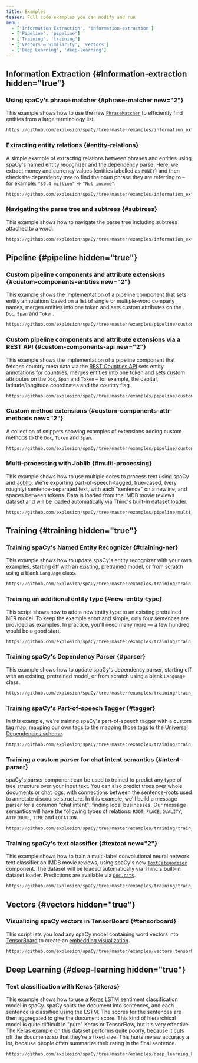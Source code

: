 ```yaml
---
title: Examples
teaser: Full code examples you can modify and run
menu:
  - ['Information Extraction', 'information-extraction']
  - ['Pipeline', 'pipeline']
  - ['Training', 'training']
  - ['Vectors & Similarity', 'vectors']
  - ['Deep Learning', 'deep-learning']
---
```


## Information Extraction {#information-extraction hidden="true"}

### Using spaCy's phrase matcher {#phrase-matcher new="2"}

This example shows how to use the new [`PhraseMatcher`](/api/phrasematcher) to
efficiently find entities from a large terminology list.

```python
https://github.com/explosion/spaCy/tree/master/examples/information_extraction/phrase_matcher.py
```

### Extracting entity relations {#entity-relations}

A simple example of extracting relations between phrases and entities using
spaCy's named entity recognizer and the dependency parse. Here, we extract money
and currency values (entities labelled as `MONEY`) and then check the dependency
tree to find the noun phrase they are referring to – for example:
`"$9.4 million"` → `"Net income"`.

```python
https://github.com/explosion/spaCy/tree/master/examples/information_extraction/entity_relations.py
```

### Navigating the parse tree and subtrees {#subtrees}

This example shows how to navigate the parse tree including subtrees attached to
a word.

```python
https://github.com/explosion/spaCy/tree/master/examples/information_extraction/parse_subtrees.py
```

## Pipeline {#pipeline hidden="true"}

### Custom pipeline components and attribute extensions {#custom-components-entities new="2"}

This example shows the implementation of a pipeline component that sets entity
annotations based on a list of single or multiple-word company names, merges
entities into one token and sets custom attributes on the `Doc`, `Span` and
`Token`.

```python
https://github.com/explosion/spaCy/tree/master/examples/pipeline/custom_component_entities.py
```

### Custom pipeline components and attribute extensions via a REST API {#custom-components-api new="2"}

This example shows the implementation of a pipeline component that fetches
country meta data via the [REST Countries API](https://restcountries.eu) sets
entity annotations for countries, merges entities into one token and sets custom
attributes on the `Doc`, `Span` and `Token` – for example, the capital,
latitude/longitude coordinates and the country flag.

```python
https://github.com/explosion/spaCy/tree/master/examples/pipeline/custom_component_countries_api.py
```

### Custom method extensions {#custom-components-attr-methods new="2"}

A collection of snippets showing examples of extensions adding custom methods to
the `Doc`, `Token` and `Span`.

```python
https://github.com/explosion/spaCy/tree/master/examples/pipeline/custom_attr_methods.py
```

### Multi-processing with Joblib {#multi-processing}

This example shows how to use multiple cores to process text using spaCy and
[Joblib](https://joblib.readthedocs.io/en/latest/). We're exporting
part-of-speech-tagged, true-cased, (very roughly) sentence-separated text, with
each "sentence" on a newline, and spaces between tokens. Data is loaded from the
IMDB movie reviews dataset and will be loaded automatically via Thinc's built-in
dataset loader.

```python
https://github.com/explosion/spaCy/tree/master/examples/pipeline/multi_processing.py
```

## Training {#training hidden="true"}

### Training spaCy's Named Entity Recognizer {#training-ner}

This example shows how to update spaCy's entity recognizer with your own
examples, starting off with an existing, pretrained model, or from scratch
using a blank `Language` class.

```python
https://github.com/explosion/spaCy/tree/master/examples/training/train_ner.py
```

### Training an additional entity type {#new-entity-type}

This script shows how to add a new entity type to an existing pretrained NER
model. To keep the example short and simple, only four sentences are provided as
examples. In practice, you'll need many more — a few hundred would be a good
start.

```python
https://github.com/explosion/spaCy/tree/master/examples/training/train_new_entity_type.py
```

### Training spaCy's Dependency Parser {#parser}

This example shows how to update spaCy's dependency parser, starting off with an
existing, pretrained model, or from scratch using a blank `Language` class.

```python
https://github.com/explosion/spaCy/tree/master/examples/training/train_parser.py
```

### Training spaCy's Part-of-speech Tagger {#tagger}

In this example, we're training spaCy's part-of-speech tagger with a custom tag
map, mapping our own tags to the mapping those tags to the
[Universal Dependencies scheme](http://universaldependencies.github.io/docs/u/pos/index.html).

```python
https://github.com/explosion/spaCy/tree/master/examples/training/train_tagger.py
```

### Training a custom parser for chat intent semantics {#intent-parser}

spaCy's parser component can be used to trained to predict any type of tree
structure over your input text. You can also predict trees over whole documents
or chat logs, with connections between the sentence-roots used to annotate
discourse structure. In this example, we'll build a message parser for a common
"chat intent": finding local businesses. Our message semantics will have the
following types of relations: `ROOT`, `PLACE`, `QUALITY`, `ATTRIBUTE`, `TIME`
and `LOCATION`.

```python
https://github.com/explosion/spaCy/tree/master/examples/training/train_intent_parser.py
```

### Training spaCy's text classifier {#textcat new="2"}

This example shows how to train a multi-label convolutional neural network text
classifier on IMDB movie reviews, using spaCy's new
[`TextCategorizer`](/api/textcategorizer) component. The dataset will be loaded
automatically via Thinc's built-in dataset loader. Predictions are available via
[`Doc.cats`](/api/doc#attributes).

```python
https://github.com/explosion/spaCy/tree/master/examples/training/train_textcat.py
```

## Vectors {#vectors hidden="true"}

### Visualizing spaCy vectors in TensorBoard {#tensorboard}

This script lets you load any spaCy model containing word vectors into
[TensorBoard](https://projector.tensorflow.org/) to create an
[embedding visualization](https://github.com/tensorflow/tensorboard/blob/master/docs/tensorboard_projector_plugin.ipynb).

```python
https://github.com/explosion/spaCy/tree/master/examples/vectors_tensorboard.py
```

## Deep Learning {#deep-learning hidden="true"}

### Text classification with Keras {#keras}

This example shows how to use a [Keras](https://keras.io) LSTM sentiment
classification model in spaCy. spaCy splits the document into sentences, and
each sentence is classified using the LSTM. The scores for the sentences are
then aggregated to give the document score. This kind of hierarchical model is
quite difficult in "pure" Keras or TensorFlow, but it's very effective. The
Keras example on this dataset performs quite poorly, because it cuts off the
documents so that they're a fixed size. This hurts review accuracy a lot,
because people often summarize their rating in the final sentence.

```python
https://github.com/explosion/spaCy/tree/master/examples/deep_learning_keras.py
```
